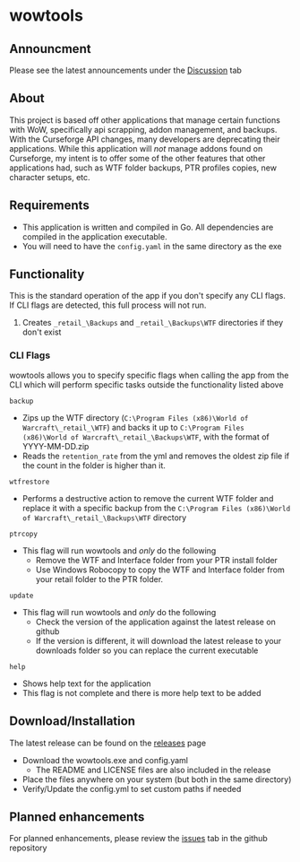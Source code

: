 # wowtools

## Announcment

Please see the latest announcements under the [Discussion](https://github.com/lyledouglass/wowtools/discussions) tab

## About

This project is based off other applications that manage certain functions with WoW, specifically api scrapping, addon management, and backups. With the Curseforge API changes, many developers are deprecating their applications. While this application will _not_ manage addons found on Curseforge, my intent is to offer some of the other features that other applications had, such as WTF folder backups, PTR profiles copies, new character setups, etc.

## Requirements

- This application is written and compiled in Go. All dependencies are compiled in the application executable.
- You will need to have the `config.yaml` in the same directory as the exe

## Functionality

This is the standard operation of the app if you don't specify any CLI flags. If CLI flags are detected, this full process will not run.

1. Creates `_retail_\Backups` and `_retail_\Backups\WTF` directories if they don't exist

### CLI Flags

wowtools allows you to specify specific flags when calling the app from the CLI which will perform specific tasks outside the functionality listed above

`backup`

- Zips up the WTF directory (`C:\Program Files (x86)\World of Warcraft\_retail_\WTF`) and backs it up to `C:\Program Files (x86)\World of Warcraft\_retail_\Backups\WTF`, with the format of YYYY-MM-DD.zip
- Reads the `retention_rate` from the yml and removes the oldest zip file if the count in the folder is higher than it.

`wtfrestore`

- Performs a destructive action to remove the current WTF folder and replace it with a specific backup from the `C:\Program Files (x86)\World of Warcraft\_retail_\Backups\WTF` directory

`ptrcopy`

- This flag will run wowtools and _only_ do the following
  - Remove the WTF and Interface folder from your PTR install folder
  - Use Windows Robocopy to copy the WTF and Interface folder from your retail folder to the PTR folder.

`update`

- This flag will run wowtools and _only_ do the following
  - Check the version of the application against the latest release on github
  - If the version is different, it will download the latest release to your downloads folder so you can replace the current executable

`help`

- Shows help text for the application
- This flag is not complete and there is more help text to be added

## Download/Installation

The latest release can be found on the [releases](https://github.com/ldougbmx/wowtools/releases) page

- Download the wowtools.exe and config.yaml
  - The README and LICENSE files are also included in the release
- Place the files anywhere on your system (but both in the same directory)
- Verify/Update the config.yml to set custom paths if needed

## Planned enhancements

For planned enhancements, please review the [issues](https://github.com/lyledouglass/wowtools/issues) tab in the github repository
